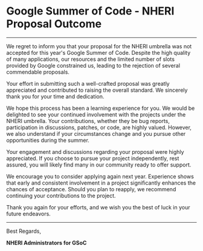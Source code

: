 # Google Summer of Code - NHERI Proposal Outcome

---

We regret to inform you that your proposal for the NHERI umbrella was not accepted for this year's Google Summer of Code. Despite the high quality of many applications, our resources and the limited number of slots provided by Google constrained us, leading to the rejection of several commendable proposals.

Your effort in submitting such a well-crafted proposal was greatly appreciated and contributed to raising the overall standard. We sincerely thank you for your time and dedication.

We hope this process has been a learning experience for you. We would be delighted to see your continued involvement with the projects under the NHERI umbrella. Your contributions, whether they be bug reports, participation in discussions, patches, or code, are highly valued. However, we also understand if your circumstances change and you pursue other opportunities during the summer.

Your engagement and discussions regarding your proposal were highly appreciated. If you choose to pursue your project independently, rest assured, you will likely find many in our community ready to offer support.

We encourage you to consider applying again next year. Experience shows that early and consistent involvement in a project significantly enhances the chances of acceptance. Should you plan to reapply, we recommend continuing your contributions to the project.

Thank you again for your efforts, and we wish you the best of luck in your future endeavors.

---

Best Regards,

**NHERI Administrators for GSoC**
